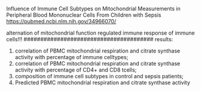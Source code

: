 Influence of Immune Cell Subtypes on Mitochondrial Measurements in 
Peripheral Blood Mononuclear Cells From Children with Sepsis 
https://pubmed.ncbi.nlm.nih.gov/34966070/

alternation of mitochondrial function regulated immune response of immune cells!!!
#######################################
results:
1. correlation of PBMC mitochondrial respiration and citrate synthase activity with percentage of immune celltypes;
2. correlation of PBMC mitochondrial respiration and citrate synthase activity with percentage of CD4+ and CD8 tcells;
3. composition of immune cell subtypes in control and sepsis patients;
4. Predicted PBMC mitochondrial respiration and citrate synthase activity
